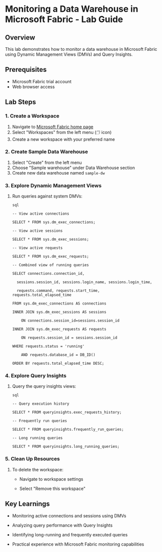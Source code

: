 # Monitoring a Data Warehouse in Microsoft Fabric - Lab Guide

## Overview
This lab demonstrates how to monitor a data warehouse in Microsoft Fabric using Dynamic Management Views (DMVs) and Query Insights.

## Prerequisites
- Microsoft Fabric trial account
- Web browser access

## Lab Steps

### 1. Create a Workspace
1. Navigate to [Microsoft Fabric home page](https://app.fabric.microsoft.com)
2. Select "Workspaces" from the left menu (🗇 icon)
3. Create a new workspace with your preferred name

### 2. Create Sample Data Warehouse
1. Select "Create" from the left menu
2. Choose "Sample warehouse" under Data Warehouse section
3. Create new data warehouse named `sample-dw`

### 3. Explore Dynamic Management Views
1. Run queries against system DMVs:
 
   ```
   sql
   
   -- View active connections
   
   SELECT * FROM sys.dm_exec_connections;
   
   -- View active sessions
   
   SELECT * FROM sys.dm_exec_sessions;
   
   -- View active requests
   
   SELECT * FROM sys.dm_exec_requests;
   
   -- Combined view of running queries
   
   SELECT connections.connection_id,
   
     sessions.session_id, sessions.login_name, sessions.login_time,
   
     requests.command, requests.start_time, requests.total_elapsed_time
   
   FROM sys.dm_exec_connections AS connections
   
   INNER JOIN sys.dm_exec_sessions AS sessions
   
       ON connections.session_id=sessions.session_id
   
   INNER JOIN sys.dm_exec_requests AS requests
   
       ON requests.session_id = sessions.session_id
   
   WHERE requests.status = 'running'
   
       AND requests.database_id = DB_ID()
   
   ORDER BY requests.total_elapsed_time DESC;
   
   ```

### 4. Explore Query Insights
1. Query the query insights views:
 
   ```
   sql
   
   -- Query execution history
   
   SELECT * FROM queryinsights.exec_requests_history;
   
   -- Frequently run queries
   
   SELECT * FROM queryinsights.frequently_run_queries;
   
   -- Long running queries
   
   SELECT * FROM queryinsights.long_running_queries;
   
   ```

### 5. Clean Up Resources
1. To delete the workspace:
   - Navigate to workspace settings
     
   - Select "Remove this workspace"

## Key Learnings
- Monitoring active connections and sessions using DMVs
  
- Analyzing query performance with Query Insights
  
- Identifying long-running and frequently executed queries
  
- Practical experience with Microsoft Fabric monitoring capabilities

